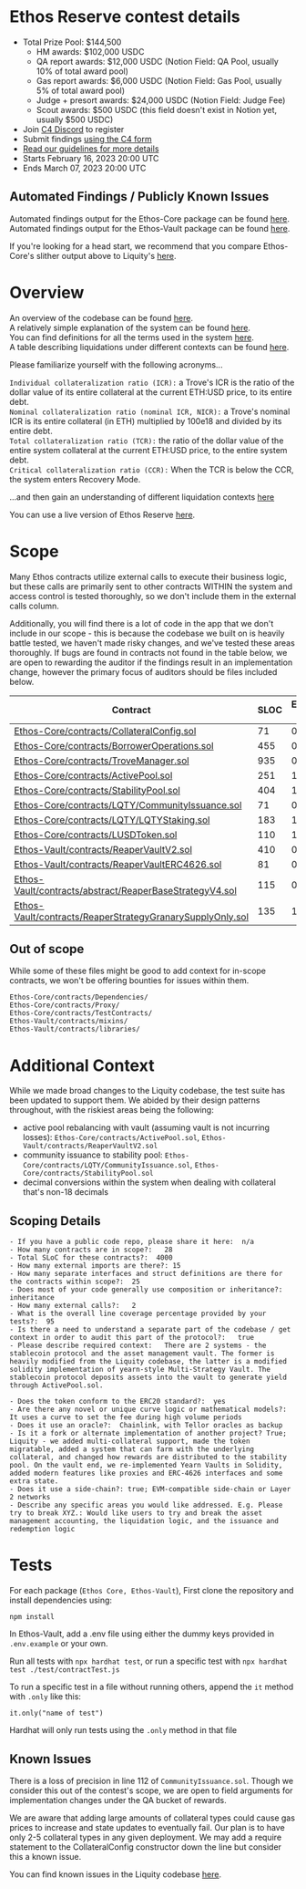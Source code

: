 # Ethos Reserve contest details
- Total Prize Pool: $144,500
  - HM awards: $102,000 USDC 
  - QA report awards: $12,000 USDC (Notion Field: QA Pool, usually 10% of total award pool)
  - Gas report awards: $6,000 USDC (Notion Field: Gas Pool, usually 5% of total award pool)
  - Judge + presort awards: $24,000 USDC (Notion Field: Judge Fee)
  - Scout awards: $500 USDC (this field doesn't exist in Notion yet, usually $500 USDC)
- Join [C4 Discord](https://discord.gg/code4rena) to register
- Submit findings [using the C4 form](https://code4rena.com/contests/2023-02-ethos-reserve-contest/submit)
- [Read our guidelines for more details](https://docs.code4rena.com/roles/wardens)
- Starts February 16, 2023 20:00 UTC
- Ends March 07, 2023 20:00 UTC

## Automated Findings / Publicly Known Issues

Automated findings output for the Ethos-Core package can be found [here](https://docs.reaper.farm/ethos-reserve-bounty-hunter-documentation/useful-information/slither-output-ethos-core).  
Automated findings output for the Ethos-Vault package can be found [here](https://docs.reaper.farm/ethos-reserve-bounty-hunter-documentation/useful-information/slither-output-ethos-vault).

If you're looking for a head start, we recommend that you compare Ethos-Core's slither output above to Liquity's [here](https://docs.reaper.farm/ethos-reserve-bounty-hunter-documentation/useful-information/slither-output-liquity).

# Overview

An overview of the codebase can be found [here](https://docs.reaper.farm/ethos-reserve-bounty-hunter-documentation/).  
A relatively simple explanation of the system can be found [here](https://medium.com/byte-masons/introducing-ethos-reserve-5f08fa6af52a).  
You can find definitions for all the terms used in the system [here](https://docs.reaper.farm/ethos-reserve-bounty-hunter-documentation/glossary).  
A table describing liquidations under different contexts can be found [here](https://docs.reaper.farm/ethos-reserve-bounty-hunter-documentation/liquidation-logic).  
  
Please familiarize yourself with the following acronyms...  
  
`Individual collateralization ratio (ICR):` a Trove's ICR is the ratio of the dollar value of its entire collateral at the current ETH:USD price, to its entire debt.  
`Nominal collateralization ratio (nominal ICR, NICR):` a Trove's nominal ICR is its entire collateral (in ETH) multiplied by 100e18 and divided by its entire debt.  
`Total collateralization ratio (TCR):` the ratio of the dollar value of the entire system collateral at the current ETH:USD price, to the entire system debt.  
`Critical collateralization ratio (CCR):` When the TCR is below the CCR, the system enters Recovery Mode.  

...and then gain an understanding of different liquidation contexts [here](https://docs.reaper.farm/ethos-reserve-bounty-hunter-documentation/liquidation-logic)

You can use a live version of Ethos Reserve [here](c4.ethos.finance).

# Scope

Many Ethos contracts utilize external calls to execute their business logic, but these calls are primarily sent to other contracts WITHIN the system and access control is tested thoroughly, so we don't include them in the external calls column.  

Additionally, you will find there is a lot of code in the app that we don't include in our scope - this is because the codebase we built on is heavily battle tested, we haven't made risky changes, and we've tested these areas thoroughly. If bugs are found in contracts not found in the table below, we are open to rewarding the auditor if the findings result in an implementation change, however the primary focus of auditors should be files included below.

| Contract | SLOC | External Calls | Libraries | Purpose |
| ----------- | ----------- | ----------- | ----------- | ----------- |
| [Ethos-Core/contracts/CollateralConfig.sol](https://github.com/code-423n4/2023-02-ethos/blob/main/Ethos-Core/contracts/CollateralConfig.sol) | 71 | 0 | 3 | [CollateralConfig Description](https://docs.reaper.farm/ethos-reserve-bounty-hunter-documentation/contracts/collateralconfig) |
| [Ethos-Core/contracts/BorrowerOperations.sol](https://github.com/code-423n4/2023-02-ethos/blob/main/Ethos-Core/contracts/BorrowerOperations.sol) | 455 | 0 | 4 | [BorrowerOperations Description](https://docs.reaper.farm/ethos-reserve-bounty-hunter-documentation/contracts/borroweroperations) |
| [Ethos-Core/contracts/TroveManager.sol](https://github.com/code-423n4/2023-02-ethos/blob/main/Ethos-Core/contracts/TroveManager.sol) | 935 | 0 | 2 | [TroveManager Description](https://docs.reaper.farm/ethos-reserve-bounty-hunter-documentation/contracts/trovemanager) |
| [Ethos-Core/contracts/ActivePool.sol](https://github.com/code-423n4/2023-02-ethos/blob/main/Ethos-Core/contracts/ActivePool.sol) | 251 | 1 | 7 | [ActivePool Description](https://docs.reaper.farm/ethos-reserve-bounty-hunter-documentation/contracts/activepool) |
| [Ethos-Core/contracts/StabilityPool.sol](https://github.com/code-423n4/2023-02-ethos/blob/main/Ethos-Core/contracts/StabilityPool.sol) | 404 | 1 | 6 | [StabilityPool Description](https://docs.reaper.farm/ethos-reserve-bounty-hunter-documentation/contracts/stabilitypool) |
| [Ethos-Core/contracts/LQTY/CommunityIssuance.sol](https://github.com/code-423n4/2023-02-ethos/blob/main/Ethos-Core/contracts/LQTY/CommunityIssuance.sol) | 71 | 0 | 5 | [CommunityIssuance Description](https://docs.reaper.farm/ethos-reserve-bounty-hunter-documentation/contracts/communityissuance) |
| [Ethos-Core/contracts/LQTY/LQTYStaking.sol](https://github.com/code-423n4/2023-02-ethos/blob/main/Ethos-Core/contracts/LQTY/LQTYStaking.sol) | 183 | 1 | 7 | [LQTYStaking Description](https://docs.reaper.farm/ethos-reserve-bounty-hunter-documentation/contracts/lqtystaking) |
| [Ethos-Core/contracts/LUSDToken.sol](https://github.com/code-423n4/2023-02-ethos/blob/main/Ethos-Core/contracts/LUSDToken.sol) | 110 | 1 | 3 | [LUSDToken Description](https://docs.reaper.farm/ethos-reserve-bounty-hunter-documentation/contracts-in-scope/lusdtoken) |
| [Ethos-Vault/contracts/ReaperVaultV2.sol](https://github.com/code-423n4/2023-02-ethos/blob/main/Ethos-Vault/contracts/ReaperVaultV2.sol) | 410 | 0 | 6 | [ReaperVaultV2 Description](https://docs.reaper.farm/ethos-reserve-bounty-hunter-documentation/contracts-in-scope/reapervaultv2) |
| [Ethos-Vault/contracts/ReaperVaultERC4626.sol](https://github.com/code-423n4/2023-02-ethos/blob/main/Ethos-Vault/contracts/ReaperVaultERC4626.sol) | 81 | 0 | 0 | [ReaperVaultERC4626 Description](https://docs.reaper.farm/ethos-reserve-bounty-hunter-documentation/contracts-in-scope/reapervaulterc4626) |
| [Ethos-Vault/contracts/abstract/ReaperBaseStrategyV4.sol](https://github.com/code-423n4/2023-02-ethos/blob/main/Ethos-Vault/contracts/abstract/ReaperBaseStrategyv4.sol) | 115 | 0 | 5 | [ReaperBaseStrategyV4 Description](https://docs.reaper.farm/ethos-reserve-bounty-hunter-documentation/contracts-in-scope/reaperbasestrategyv4) |
| [Ethos-Vault/contracts/ReaperStrategyGranarySupplyOnly.sol](https://github.com/code-423n4/2023-02-ethos/blob/main/Ethos-Vault/contracts/ReaperStrategyGranarySupplyOnly.sol) | 135 | 1 | 4 | [ReaperStrategyGranarySupplyOnly Description](https://docs.reaper.farm/ethos-reserve-bounty-hunter-documentation/contracts-in-scope/reaperstrategygranarysupplyonly) |

## Out of scope

While some of these files might be good to add context for in-scope contracts, we won't be offering bounties for issues within them.

`Ethos-Core/contracts/Dependencies/`  
`Ethos-Core/contracts/Proxy/`  
`Ethos-Core/contracts/TestContracts/`  
`Ethos-Vault/contracts/mixins/`  
`Ethos-Vault/contracts/libraries/`  

# Additional Context

While we made broad changes to the Liquity codebase, the test suite has been updated to support them. We abided by their design patterns throughout, with the riskiest areas being the following:

* active pool rebalancing with vault (assuming vault is not incurring losses): `Ethos-Core/contracts/ActivePool.sol`, `Ethos-Vault/contracts/ReaperVaultV2.sol`  
* community issuance to stability pool: `Ethos-Core/contracts/LQTY/CommunityIssuance.sol`, `Ethos-Core/contracts/StabilityPool.sol`  
* decimal conversions within the system when dealing with collateral that's non-18 decimals  

## Scoping Details 
```
- If you have a public code repo, please share it here:  n/a
- How many contracts are in scope?:   28
- Total SLoC for these contracts?:  4000
- How many external imports are there?: 15 
- How many separate interfaces and struct definitions are there for the contracts within scope?:  25
- Does most of your code generally use composition or inheritance?:   inheritance
- How many external calls?:   2
- What is the overall line coverage percentage provided by your tests?:  95
- Is there a need to understand a separate part of the codebase / get context in order to audit this part of the protocol?:   true
- Please describe required context:   There are 2 systems - the stablecoin protocol and the asset management vault. The former is heavily modified from the Liquity codebase, the latter is a modified solidity implementation of yearn-style Multi-Strategy Vault. The stablecoin protocol deposits assets into the vault to generate yield through ActivePool.sol.

- Does the token conform to the ERC20 standard?:  yes
- Are there any novel or unique curve logic or mathematical models?: It uses a curve to set the fee during high volume periods
- Does it use an oracle?:  Chainlink, with Tellor oracles as backup
- Is it a fork or alternate implementation of another project? True; Liquity - we added multi-collateral support, made the token migratable, added a system that can farm with the underlying collateral, and changed how rewards are distributed to the stability pool. On the vault end, we re-implemented Yearn Vaults in Solidity, added modern features like proxies and ERC-4626 interfaces and some extra state. 
- Does it use a side-chain?: true; EVM-compatible side-chain or Layer 2 networks
- Describe any specific areas you would like addressed. E.g. Please try to break XYZ.: Would like users to try and break the asset management accounting, the liquidation logic, and the issuance and redemption logic
```

# Tests

For each package (`Ethos Core, Ethos-Vault`), First clone the repository and install dependencies using:
```
npm install
```
In Ethos-Vault, add a .env file using either the dummy keys provided in `.env.example` or your own.

Run all tests with `npx hardhat test`, or run a specific test with `npx hardhat test ./test/contractTest.js`

To run a specific test in a file without running others, append the `it` method with `.only` like this:
```
it.only("name of test")
```
Hardhat will only run tests using the `.only` method in that file

## Known Issues

There is a loss of precision in line 112 of `CommunityIssuance.sol`. Though we consider this out of the contest's scope, we are open to field arguments for implementation changes under the QA bucket of rewards.

We are aware that adding large amounts of collateral types could cause gas prices to increase and state updates to eventually fail. Our plan is to have only 2-5 collateral types in any given deployment. We may add a require statement to the CollateralConfig constructor down the line but consider this a known issue.

You can find known issues in the Liquity codebase [here](https://docs.reaper.farm/ethos-reserve-bounty-hunter-documentation/useful-information/liquity-known-issues).


